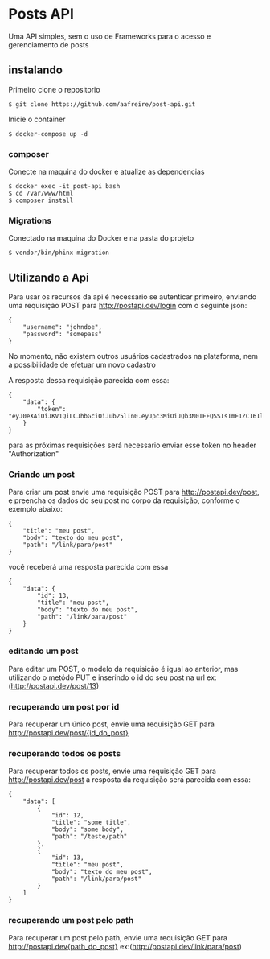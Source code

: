 # Posts API

Uma API simples, sem o uso de Frameworks para o acesso e gerenciamento de posts

## instalando

Primeiro clone o repositorio
```
$ git clone https://github.com/aafreire/post-api.git
```
Inicie o container
```
$ docker-compose up -d
```
### composer

Conecte na maquina do docker e atualize as dependencias
```
$ docker exec -it post-api bash
$ cd /var/www/html
$ composer install
```

### Migrations

Conectado na maquina do Docker e na pasta do projeto
```
$ vendor/bin/phinx migration
```

## Utilizando a Api
Para usar os recursos da api é necessario se autenticar primeiro, enviando uma requisição POST para http://postapi.dev/login com o seguinte json:
```
{
	"username": "johndoe",
	"password": "somepass"
}
```
No momento, não existem outros usuários cadastrados na plataforma, nem a possibilidade de efetuar um novo cadastro

A resposta dessa requisição parecida com essa:
```
{
    "data": {
        "token": "eyJ0eXAiOiJKV1QiLCJhbGciOiJub25lIn0.eyJpc3MiOiJQb3N0IEFQSSIsImF1ZCI6IlBvc3QgQVBJIiwiaWF0IjoxNTA1OTY0NzI2LCJleHAiOjE1MDU5NjgzMjZ9."
    }
}
```

para as próximas requisições será necessario enviar esse token no header "Authorization"

### Criando um post
Para criar um post envie uma requisição POST para http://postapi.dev/post, e preencha os dados do seu post no corpo da requisição, conforme o exemplo abaixo:
```
{
	"title": "meu post",
	"body": "texto do meu post",
	"path": "/link/para/post"
}
```

você receberá uma resposta parecida com essa
```
{
    "data": {
        "id": 13,
        "title": "meu post",
        "body": "texto do meu post",
        "path": "/link/para/post"
    }
}
```

### editando um post
Para editar um POST, o modelo da requisição é igual ao anterior, mas utilizando o metódo PUT e inserindo o id do seu post na url ex:(http://postapi.dev/post/13)

### recuperando um post por id
Para recuperar um único post, envie uma requisição GET para http://postapi.dev/post/{id_do_post}

### recuperando todos os posts
Para recuperar todos os posts, envie uma requisição GET para http://postapi.dev/post a resposta da requisição será parecida com essa:
```
{
    "data": [
        {
            "id": 12,
            "title": "some title",
            "body": "some body",
            "path": "/teste/path"
        },
        {
            "id": 13,
            "title": "meu post",
            "body": "texto do meu post",
            "path": "/link/para/post"
        }
    ]
}
```

### recuperando um post pelo path
Para recuperar um post pelo path, envie uma requisição GET para http://postapi.dev{path_do_post} ex:(http://postapi.dev/link/para/post)